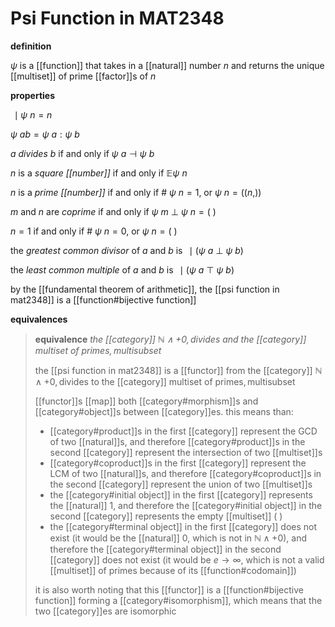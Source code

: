 # Psi Function in MAT2348

**definition**

$\psi$ is a [[function]] that takes in a [[natural]] number $n$ and returns the unique [[multiset]] of prime [[factor]]s of $n$

**properties**

$\,\mid \psi\ n = n$

$\psi\ ab = \psi\ a : \psi\ b$

$a$ _divides_ $b$ if and only if $\psi\ a \dashv \psi\ b$

$n$ is a _square [[number]]_ if and only if $\mathbb E \psi\ n$

$n$ is a _prime [[number]]_ if and only if $\#\ \psi\ n = 1$, or $\psi\ n = ((n,))$

$m$ and $n$ are _coprime_ if and only if $\psi\ m\ \bot\ \psi\ n = (\ )$

$n = 1$ if and only if $\#\ \psi\ n = 0$, or $\psi\ n = (\ )$

the _greatest common divisor_ of $a$ and $b$ is $\,\mid (\psi\ a\ \bot\ \psi\ b)$

the _least common multiple_ of $a$ and $b$ is $\,\mid (\psi\ a\ \top\ \psi\ b)$

by the [[fundamental theorem of arithmetic]], the [[psi function in mat2348]] is a [[function#bijective function]]

**equivalences**

> **equivalence** _the [[category]] $\mathbb N \land +0, \text{divides}$ and the [[category]] $\text{multiset of primes}, \text{multisubset}$_
>
> the [[psi function in mat2348]] is a [[functor]] from the [[category]] $\mathbb N \land +0, \text{divides}$ to the [[category]] $\text{multiset of primes}, \text{multisubset}$
>
> [[functor]]s [[map]] both [[category#morphism]]s and [[category#object]]s between [[category]]es. this means than:
>
> - [[category#product]]s in the first [[category]] represent the GCD of two [[natural]]s, and therefore [[category#product]]s in the second [[category]] represent the intersection of two [[multiset]]s
> - [[category#coproduct]]s in the first [[category]] represent the LCM of two [[natural]]s, and therefore [[category#coproduct]]s in the second [[category]] represent the union of two [[multiset]]s
> - the [[category#initial object]] in the first [[category]] represents the [[natural]] $1$, and therefore the [[category#initial object]] in the second [[category]] represents the empty [[multiset]] $(\ )$
> - the [[category#terminal object]] in the first [[category]] does not exist (it would be the [[natural]] $0$, which is not in $\mathbb N \land +0$), and therefore the [[category#terminal object]] in the second [[category]] does not exist (it would be $e \rightarrow \infty$, which is not a valid [[multiset]] of primes because of its [[function#codomain]])
>
> it is also worth noting that this [[functor]] is a [[function#bijective function]] forming a [[category#isomorphism]], which means that the two [[category]]es are isomorphic
